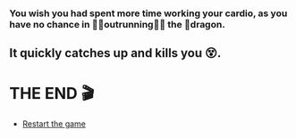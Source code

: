 ### You wish you had spent more time working your cardio, as you have no chance in 🏃‍♂️outrunning🏃‍♀️ the 🐉dragon. 
## It quickly catches up and kills you 😵.

# THE END 🎬

- [Restart the game](../begin-journey.md)
